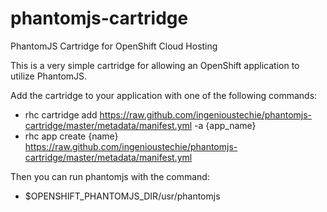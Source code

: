 phantomjs-cartridge
===================

PhantomJS Cartridge for OpenShift Cloud Hosting

This is a very simple cartridge for allowing an OpenShift application to utilize PhantomJS.  

Add the cartridge to your application with one of the following commands:
 - rhc cartridge add https://raw.github.com/ingenioustechie/phantomjs-cartridge/master/metadata/manifest.yml -a {app_name} 
 - rhc app create {name} https://raw.github.com/ingenioustechie/phantomjs-cartridge/master/metadata/manifest.yml

Then you can run phantomjs with the command:

  - $OPENSHIFT_PHANTOMJS_DIR/usr/phantomjs


